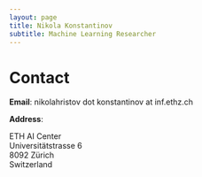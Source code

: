 ```yaml
---
layout: page
title: Nikola Konstantinov
subtitle: Machine Learning Researcher
---
```


<head>
<!-- Global site tag (gtag.js) - Google Analytics -->
<script async src="https://www.googletagmanager.com/gtag/js?id=G-S4NKCV622B"></script>
<script>
  window.dataLayer = window.dataLayer || [];
  function gtag(){dataLayer.push(arguments);}
  gtag('js', new Date());

  gtag('config', 'G-S4NKCV622B');
</script>
</head>

<h1> Contact </h1>
<p><b>Email</b>: nikolahristov dot konstantinov at inf.ethz.ch</p>

<b>Address</b>:

<p>ETH AI Center<br>
Universitätstrasse 6<br>
8092 Zürich<br>
Switzerland</p>